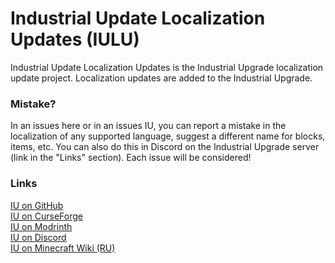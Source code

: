 # Industrial Update Localization Updates (IULU)
Industrial Update Localization Updates is the Industrial Upgrade localization update project. Localization updates are added to the Industrial Upgrade.

### Mistake?
In an issues here or in an issues IU, you can report a mistake in the localization of any supported language, suggest a different name for blocks, items, etc. You can also do this in Discord on the Industrial Upgrade server (link in the "Links" section). Each issue will be considered!

### Links
[IU on GitHub](https://github.com/ZelGimi/industrialupgrade "ZelGimi/industrialupgrade")<br>
[IU on CurseForge](https://www.curseforge.com/minecraft/mc-mods/industrial-upgrade "Industrial Upgrade")<br>
[IU on Modrinth](https://modrinth.com/mod/industrialupgrade "Industrial Upgrade")<br>
[IU on Discord](https://discord.gg/SP8DwcA "Industrial Upgrade")<br>
[IU on Minecraft Wiki (RU)](https://ru.minecraft.wiki/wiki/Industrial_Upgrade "Industrial Upgrade")
